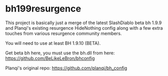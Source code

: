 # bh199resurgence

This project is basically just a merge of the latest SlashDiablo beta bh 1.9.9 and Planqi's existing resurgence HideNothing config along with a few extra touches from various resurgence community members.

You will need to use at least BH 1.9.10 (BETA).

Get beta bh here, you must use the bh.dll from here:
https://github.com/BeLikeLeBron/bhconfig

Planqi's original repo:
https://github.com/planqi/bh_config

